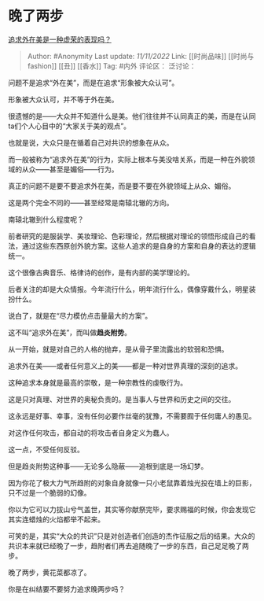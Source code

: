 # 晚了两步
[追求外在美是一种虚荣的表现吗？](https://www.zhihu.com/question/269222429/answer/2750424520)

> Author: #Anonymity
> Last update: *11/11/2022*
> Link: [[时尚品味]] [[时尚与fashion]] [[丑]] [[香水]]
> Tag: #内外
> 评论区：
> 泛讨论：

问题不是追求“外在美”，而是在追求“形象被大众认可”。

形象被大众认可，并不等于外在美。

很遗憾的是——大众并不知道什么是美。他们往往并不认同真正的美，而是在认同ta们个人心目中的“大家关于美的观点”。

也就是说，大众只是在循着自己对共识的想象在从众。

而一般被称为“追求外在美”的行为，实际上根本与美没啥关系，而是一种在外貌领域的从众——甚至是媚俗——行为。

真正的问题不是要不要追求外在美，而是要不要在外貌领域上从众、媚俗。

这是两个完全不同的——甚至经常是南辕北辙的方向。

南辕北辙到什么程度呢？

前者研究的是服装学、美妆理论、色彩理论，然后根据对理论的领悟形成自己的看法，通过这些东西原创外貌方案。这些人追求的是自身的方案和自身的表达的逻辑统一。

这个很像古典音乐、格律诗的创作，是有内部的美学理论的。

后者关注的却是大众情报。今年流行什么，明年流行什么，偶像穿戴什么，明星装扮什么。

说白了，就是在“尽力模仿点击量最大的方案”。

这不叫“追求外在美”，而叫做**趋炎附势**。

从一开始，就是对自己的人格的抛弃，是从骨子里流露出的软弱和恐惧。

追求外在美——或者任何意义上的美——都是一种对世界真理的深刻的追求。

这种追求本身就是最高的崇敬，是一种宗教性的虔敬行为。

这是只对真理、对世界的奥秘负责的。是当事人与世界和历史之间的交往。

这永远是好事、幸事，没有任何必要作丝毫的犹豫，不需要囿于任何庸人的愚见。

对这作任何攻击，都自动的将攻击者自身定义为蠢人。

这一点，不受任何反驳。

但是趋炎附势这种事——无论多么隐蔽——追根到底是一场幻梦。

因为你花了极大力气所趋附的对象自身就像一只小老鼠靠着烛光投在墙上的巨影，只不过是一个脆弱的幻像。

你以为它可以力拔山兮气盖世，其实等你献祭完毕，要求赐福的时候，你会发现它其实连蜡烛的火焰都举不起来。

可笑的是，其实“大众的共识”只是对创造者们创造的杰作征服之后的结果。大众的共识本来就已经晚了一步，趋附者们再去追随晚了一步的东西，自己足足晚了两步。

晚了两步，黄花菜都凉了。

你是在纠结要不要努力追求晚两步吗？
